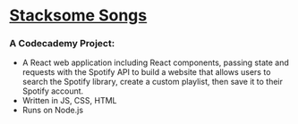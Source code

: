 

# <ins>Stacksome Songs</ins>
### A Codecademy Project: 
* A React web application including React components, passing state and requests with the Spotify API to build a website that allows users to search the Spotify library, create a custom playlist, then save it to their Spotify account.
* Written in JS, CSS, HTML
* Runs on Node.js

